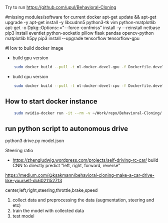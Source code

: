 Try to run https://github.com/upul/Behavioral-Cloning

#missing modules/software for current docker
apt-get update && apt-get upgrade -y
apt-get install -y libcudnn5 python3-tk vim python-matplotlib
apt-get -o Dpkg::Options::="--force-confmiss" install -y --reinstall netbase
pip3 install eventlet python-socketio pillow flask pandas opencv-python matplotlib h5py
pip3 install --upgrade tensorflow tensorflow-gpu

#How to build docker image
- build gpu version
```bash
	sudo docker build --pull -t ml-docker-devel-gpu -f Dockerfile.devel-gpu .
```
- build cpu version
```bash
	sudo docker build --pull -t ml-docker-devel-cpu -f Dockerfile.devel .
```

## How to start docker instance
```bash
	sudo nvidia-docker run -it --rm -v ~/Work/repo/Behavioral-Cloning/:/sharedfolder -p 4567:4567 ml-docker-devel-gpu bash
```

## run python script to autonomous drive
python3 drive.py model.json


Steering ratio
- https://zhengludwig.wordpress.com/projects/self-driving-rc-car/
 build CNN to directly predict "left, right, forward, reverse"

https://medium.com/@ksakmann/behavioral-cloning-make-a-car-drive-like-yourself-dc6021152713


center,left,right,steering,throttle,brake,speed



1. collect data and preprocessing the data (augmentation, steering and etc)
2. train the model with collected data
3. test model